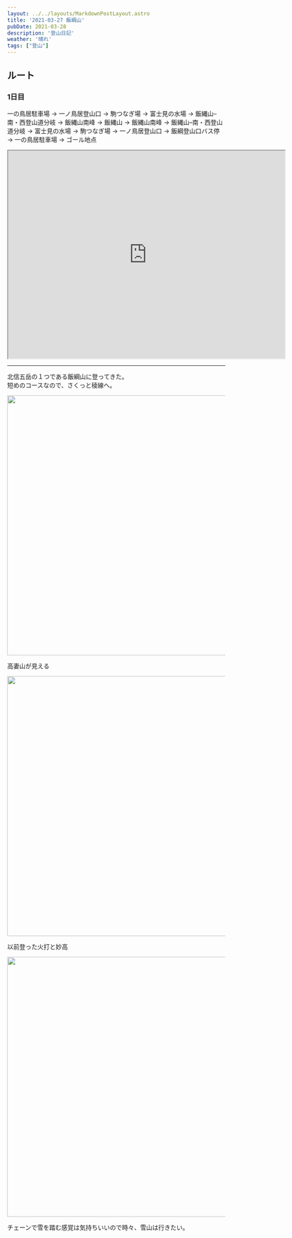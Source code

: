 ```yaml
---
layout: ../../layouts/MarkdownPostLayout.astro
title: '2021-03-27 飯綱山'
pubDate: 2021-03-28
description: '登山日記'
weather: '晴れ'
tags: ["登山"]
---
```


## ルート

### 1日目
一の鳥居駐車場 → 一ノ鳥居登山口 → 駒つなぎ場 → 富士見の水場 → 飯縄山–南・西登山道分岐 → 飯縄山南峰 → 飯縄山 → 飯縄山南峰 → 飯縄山–南・西登山道分岐 → 富士見の水場 → 駒つなぎ場 → 一ノ鳥居登山口 → 飯綱登山口バス停 → 一の鳥居駐車場 → ゴール地点

<iframe src="https://www.google.com/maps/d/embed?mid=1eaJlbO3XaekBlIB05nJWQEv4WNrCymQ&ehbc=2E312F" width="640" height="480"></iframe>

----------------------------

北信五岳の１つである飯綱山に登ってきた。  
短めのコースなので、さくっと稜線へ。

<img src="https://images.prismic.io/peasysblog/ZwG_w7VsGrYSwagm_IMG_8098.JPG?auto=format,compress" width="600">

高妻山が見える

<img src="https://images.prismic.io/peasysblog/ZwG_zLVsGrYSwagn_IMG_8102.JPG?auto=format,compress" width="600">

以前登った火打と妙高

<img src="https://images.prismic.io/peasysblog/ZwHArbVsGrYSwagq_IMG_8098.JPG?auto=format,compress" width="600">

チェーンで雪を踏む感覚は気持ちいいので時々、雪山は行きたい。